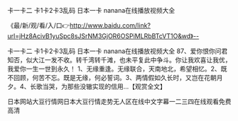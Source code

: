 卡一卡二
卡1卡2卡3乱码
日本一卡
nanana在线播放视频大全


《最/新/观/看/入/口👉http://www.baidu.com/link?url=jHz8AcivB1yuSpc8sJSrNM3GjOR6OSPiMLRbBTcVT1O&wd》--

卡一卡二
卡1卡2卡3乱码
日本一卡
nanana在线播放视频大全
		87、爱你恨你问君知否，似大江一发不收。转千湾转千滩，也未平复此中争斗。你让我欢喜让我优，我爱你一生一世到永久！
1、无缘重逢。无缘联合，天南地北，希望相忆。2、既不回顾，何苦不忘。既是无缘，何必誓词。3、两情假如久长时，又岂在花朝月夕。4、长歌当哭，为那些没辙实现的信用...【观赏全文】





日本网站大豆行情网日本大豆行情走势无人区在线中文字幕一二三四在线观看免费高清
